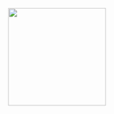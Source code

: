 <img src="https://gitee.com/agile-development-system/agds-doc-preset/raw/master/lib/docs/qrcode/dingtalk.jpeg" width="200px" >